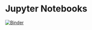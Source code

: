# Jupyter Notebooks
[![Binder](https://mybinder.org/badge_logo.svg)](https://mybinder.org/v2/gh/CodeWithCosmo/Assignments/master)
